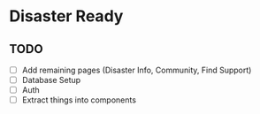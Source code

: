 # Disaster Ready

## TODO
- [ ] Add remaining pages (Disaster Info, Community, Find Support)
- [ ] Database Setup
- [ ] Auth
- [ ] Extract things into components
